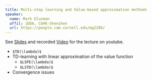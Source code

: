 ```yaml
---
title: Multi-step learning and Value-based approximation methods
speaker:
  name: Mark Gluzman
  affil: iDDA, CUHK-Shenzhen
  url: https://people.cam.cornell.edu/mg2289/
---
```


See [Slides](/static/files/SP19-Slides/RL_tutorials2019-0128mark.pdf) and recorded [Video](https://youtu.be/vxVshWyXtBg) for the lecture on youtube.

- `$TD(\lambda)$`
- TD-learning with linear approximation of the value function 
  - `$LSPE(\lambda)$`
  - `$LSTD(\lambda)$`
- Convergence issues

<!-- - Fitted Q-leaning  (Deep Q-networks) (separate target network)
- Double DQN, Dueling Double DQN
- mention Soft Q-Learning -->
